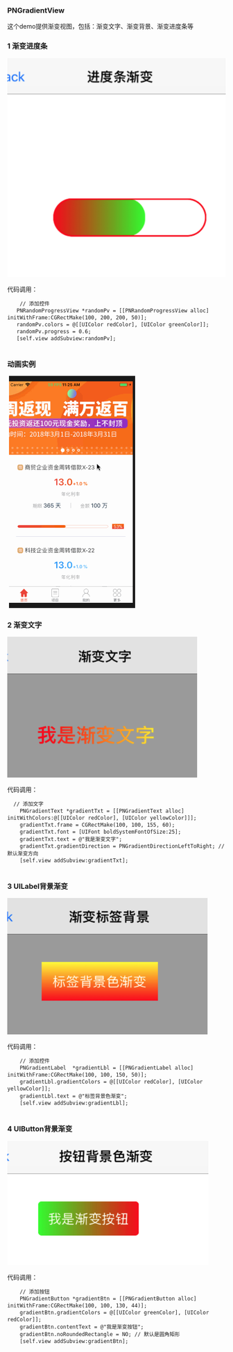 ### PNGradientView
这个demo提供渐变视图，包括：渐变文字、渐变背景、渐变进度条等

### 1 渐变进度条

![image1](https://raw.githubusercontent.com/LiuPN/PNGradientView/master/PNGradientViewDemo/PNGradientViewDemo/GradientVc/1_.png)

代码调用：
 ```
     // 添加控件
    PNRandomProgressView *randomPv = [[PNRandomProgressView alloc] initWithFrame:CGRectMake(100, 200, 200, 50)];
    randomPv.colors = @[[UIColor redColor], [UIColor greenColor]];
    randomPv.progress = 0.6;
    [self.view addSubview:randomPv];
    
```
### 动画实例
  
  ![gif](https://github.com/LiuPN/PNGradientView/blob/master/PNGradientViewDemo/PNGradientViewDemo/GradientVc/qazxsw1.gif)

### 2 渐变文字

![image2](https://raw.githubusercontent.com/LiuPN/PNGradientView/master/PNGradientViewDemo/PNGradientViewDemo/GradientVc/2_.png)

代码调用：
```
  // 添加文字
    PNGradientText *gradientTxt = [[PNGradientText alloc] initWithColors:@[[UIColor redColor], [UIColor yellowColor]]];
    gradientTxt.frame = CGRectMake(100, 100, 155, 60);
    gradientTxt.font = [UIFont boldSystemFontOfSize:25];
    gradientTxt.text = @"我是渐变文字";
    gradientTxt.gradientDirection = PNGradientDirectionLeftToRight; // 默认渐变方向
    [self.view addSubview:gradientTxt];
    
```

### 3 UILabel背景渐变

![image3](https://raw.githubusercontent.com/LiuPN/PNGradientView/master/PNGradientViewDemo/PNGradientViewDemo/GradientVc/3_.png)

代码调用：
```
    // 添加控件
    PNGradientLabel  *gradientLbl = [[PNGradientLabel alloc] initWithFrame:CGRectMake(100, 100, 150, 50)];
    gradientLbl.gradientColors = @[[UIColor redColor], [UIColor yellowColor]];
    gradientLbl.text = @"标签背景色渐变";
    [self.view addSubview:gradientLbl];
    
```

### 4 UIButton背景渐变

![image4](https://raw.githubusercontent.com/LiuPN/PNGradientView/master/PNGradientViewDemo/PNGradientViewDemo/GradientVc/4_.png)

代码调用：
```
    // 添加按钮
    PNGradientButton *gradientBtn = [[PNGradientButton alloc] initWithFrame:CGRectMake(100, 100, 130, 44)];
    gradientBtn.gradientColors = @[[UIColor greenColor], [UIColor redColor]];
    gradientBtn.contentText = @"我是渐变按钮";
    gradientBtn.noRoundedRectangle = NO; // 默认是圆角矩形
    [self.view addSubview:gradientBtn];
    
 ```
